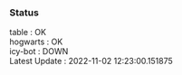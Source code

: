 ### Status


table : OK  
hogwarts : OK  
icy-bot : DOWN  
Latest Update : 2022-11-02 12:23:00.151875
